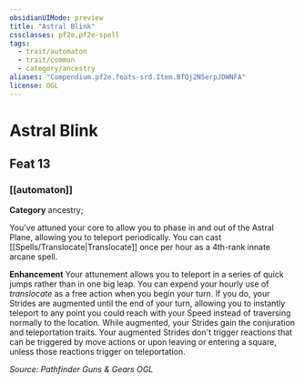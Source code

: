 ```yaml
---
obsidianUIMode: preview
title: "Astral Blink"
cssclasses: pf2e,pf2e-spell
tags:
  - trait/automaton
  - trait/common
  - category/ancestry
aliases: "Compendium.pf2e.feats-srd.Item.BTQj2N5erpJDWNFA"
license: OGL
---
```

# Astral Blink
## Feat 13
### [[automaton]]

**Category** ancestry; 




You've attuned your core to allow you to phase in and out of the Astral Plane, allowing you to teleport periodically. You can cast [[Spells/Translocate|Translocate]] once per hour as a 4th-rank innate arcane spell.

**Enhancement** Your attunement allows you to teleport in a series of quick jumps rather than in one big leap. You can expend your hourly use of _translocate_ as a free action when you begin your turn. If you do, your Strides are augmented until the end of your turn, allowing you to instantly teleport to any point you could reach with your Speed instead of traversing normally to the location. While augmented, your Strides gain the conjuration and teleportation traits. Your augmented Strides don't trigger reactions that can be triggered by move actions or upon leaving or entering a square, unless those reactions trigger on teleportation.

*Source: Pathfinder Guns & Gears*
*OGL*
